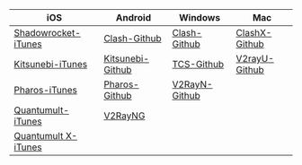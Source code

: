 

| iOS  | Android | Windows  | Mac |
| ------------- | ------------- | ------------- | ------------- |
| [Shadowrocket-iTunes](https://apps.apple.com/us/app/shadowrocket/id932747118) | [Clash-Github](https://github.com/xt1085/app/releases/latest)  | [Clash-Github](https://github.com/Fndroid/clash_for_windows_pkg/releases/latest)  | [ClashX-Github](https://github.com/yichengchen/clashX/releases/latest)  |
| [Kitsunebi-iTunes](https://itunes.apple.com/us/app/kitsunebi-proxy-utility/id1446584073?mt=8)  |  [Kitsunebi-Github](https://github.com/xt1085/app/releases/latest)  | [TCS-Github](https://github.com/KevinZonda/trojan-client-slim/releases/latest)  |  [V2rayU-Github](https://github.com/yanue/V2rayU/releases/latest)  |
| [Pharos-iTunes](https://apps.apple.com/us/app/pharos-pro/id1456610173)  |  [Pharos-Github](https://github.com/PharosVip/Pharos-Android-Test/releases/latest)  |  [V2RayN-Github](https://github.com/2dust/v2rayN/releases/latest)  |    |
| [Quantumult-iTunes](https://itunes.apple.com/us/app/quantumult/id1252015438?mt=8)  |  [V2RayNG](https://github.com/2dust/v2rayNG/releases/latest)  |   |    |
| [Quantumult X-iTunes](https://apps.apple.com/us/app/quantumult-x/id1443988620)  |    |   |    |

